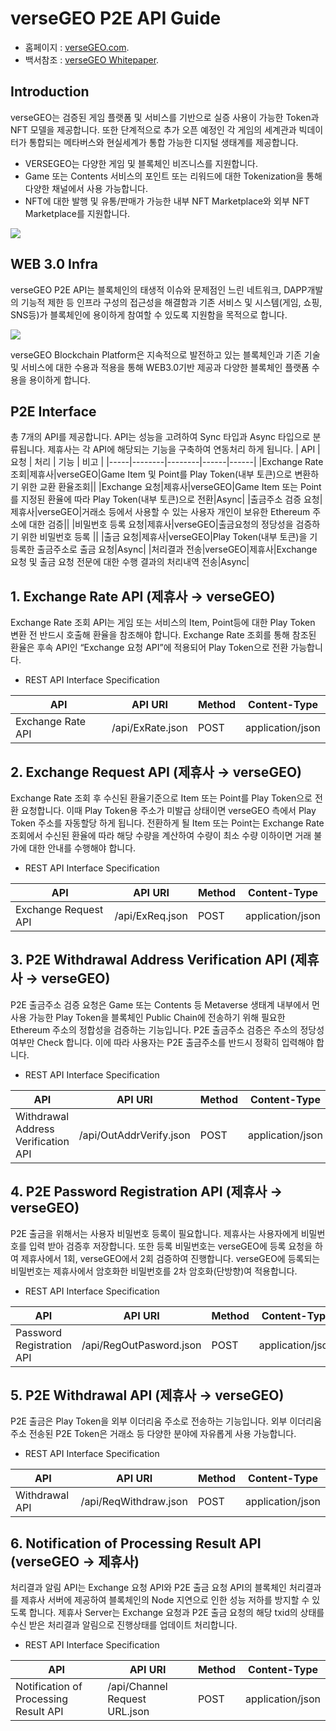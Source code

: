 # verseGEO P2E API Guide

- 홈페이지 : [verseGEO.com](http://versegeo.com/).
- 백서참조 : [verseGEO Whitepaper](http://versegeo.com/whitepaper-k.html).

## Introduction
verseGEO는 검증된 게임 플랫폼 및 서비스를 기반으로 실증 사용이 가능한 Token과 NFT 모델을 제공합니다. 또한 단계적으로 추가 오픈 예정인 각 게임의 세계관과 빅데이터가 통합되는 메타버스와 현실세계가 통합 가능한 디지털 생태계를 제공합니다.
  -	VERSEGEO는 다양한 게임 및 블록체인 비즈니스를 지원합니다.
  -	Game 또는 Contents 서비스의 포인트 또는 리워드에 대한 Tokenization을 통해 다양한 채널에서 사용 가능합니다.
  -	NFT에 대한 발행 및 유통/판매가 가능한 내부 NFT Marketplace와 외부 NFT Marketplace를 지원합니다.

   <img src="https://github.com/verseGEO/verseGEO.json.api-kr/blob/main/eco.png">


## WEB 3.0 Infra
verseGEO P2E API는 블록체인의 태생적 이슈와 문제점인 느린 네트워크, DAPP개발의 기능적 제한 등 인프라 구성의 접근성을 해결함과 기존 서비스 및 시스템(게임, 쇼핑, SNS등)가 블록체인에 용이하게 참여할 수 있도록 지원함을 목적으로 합니다. 

   <img src="https://github.com/verseGEO/verseGEO.json.api-kr/blob/main/web30.svg">

verseGEO Blockchain Platform은 지속적으로 발전하고 있는 블록체인과 기존 기술 및 서비스에 대한 수용과 적용을 통해 WEB3.0기반 제공과 다양한 블록체인 플랫폼 수용을 용이하게 합니다.


## P2E Interface
총 7개의 API를 제공합니다. API는 성능을 고려하여 Sync 타입과 Async 타입으로 분류됩니다. 제휴사는 각 API에 해당되는 기능을 구축하여 연동처리 하게 됩니다.
| API | 요청 | 처리 | 기능 | 비고 |
|-----|--------|--------|------|------|
|Exchange Rate 조회|제휴사|verseGEO|Game Item 및 Point를 Play Token(내부 토큰)으로 변환하기 위한 교환 환율조회||
|Exchange 요청|제휴사|verseGEO|Game Item 또는 Point를 지정된 환율에 따라 Play Token(내부 토큰)으로 전환|Async|
|출금주소 검증 요청|제휴사|verseGEO|거래소 등에서 사용할 수 있는 사용자 개인이 보유한 Ethereum 주소에 대한 검증||
|비밀번호 등록 요청|제휴사|verseGEO|출금요청의 정당성을 검증하기 위한 비밀번호 등록 ||
|출금 요청|제휴사|verseGEO|Play Token(내부 토큰)을 기 등록한 출금주소로 출금 요청|Async|
|처리결과 전송|verseGEO|제휴사|Exchange 요청 및 출금 요청 전문에 대한 수행 결과의 처리내역 전송|Async|


## 1. Exchange Rate API (제휴사 → verseGEO)

Exchange Rate 조회 API는 게임 또는 서비스의 Item, Point등에 대한 Play Token 변환 전 반드시 호출해 환율을 참조해야 합니다. Exchange Rate 조회를 통해 참조된 환율은 후속 API인 “Exchange 요청 API”에 적용되어 Play Token으로 전환 가능합니다.

* REST API Interface Specification

| API | API URI |Method|Content-Type|
|-----|---------|------|------------|
|Exchange Rate API|/api/ExRate.json|POST|application/json|

## 2. Exchange Request API (제휴사 → verseGEO)

Exchange Rate 조회 후 수신된 환율기준으로 Item 또는 Point를 Play Token으로 전환 요청합니다. 이때 Play Token용 주소가 미발급 상태이면 verseGEO 측에서 Play Token 주소를 자동할당 하게 됩니다. 전환하게 될 Item 또는 Point는 Exchange Rate 조회에서 수신된 환율에 따라 해당 수량을 계산하여 수량이 최소 수량 이하이면 거래 불가에 대한 안내를 수행해야 합니다.

* REST API Interface Specification

| API | API URI |Method|Content-Type|
|-----|---------|------|------------|
|Exchange Request API|/api/ExReq.json|POST|application/json|

## 3. P2E Withdrawal Address Verification API (제휴사 → verseGEO)

P2E 출금주소 검증 요청은 Game 또는 Contents 등 Metaverse 생태계 내부에서 먼 사용 가능한 Play Token을 블록체인 Public Chain에 전송하기 위해 필요한 Ethereum 주소의 정합성을 검증하는 기능입니다. P2E 출금주소 검증은 주소의 정당성 여부만 Check 합니다. 이에 따라 사용자는 P2E 출금주소를 반드시 정확히 입력해야 합니다.

* REST API Interface Specification

| API | API URI |Method|Content-Type|
|-----|---------|------|------------|
|Withdrawal Address Verification API|/api/OutAddrVerify.json|POST|application/json|

## 4. P2E Password Registration API (제휴사 → verseGEO)

P2E 출금을 위해서는 사용자 비밀번호 등록이 필요합니다. 제휴사는 사용자에게 비밀번호를 입력 받아 검증후 저장합니다. 또한 등록 비밀번호는 verseGEO에 등록 요청을 하여 제휴사에서 1회, verseGEO에서 2회 검증하여 진행합니다. verseGEO에 등록되는 비밀번호는 제휴사에서 암호화한 비밀번호를 2차 암호화(단방향)여 적용합니다.

* REST API Interface Specification

| API | API URI |Method|Content-Type|
|-----|---------|------|------------|
|Password Registration API|/api/RegOutPasword.json|POST|application/json|

## 5. P2E Withdrawal API (제휴사 → verseGEO)

P2E 출금은 Play Token을 외부 이더리움 주소로 전송하는 기능입니다. 외부 이더리움 주소 전송된 P2E Token은 거래소 등 다양한 분야에 자유롭게 사용 가능합니다.

* REST API Interface Specification

| API | API URI |Method|Content-Type|
|-----|---------|------|------------|
|Withdrawal API|/api/ReqWithdraw.json|POST|application/json|

## 6. Notification of Processing Result API (verseGEO → 제휴사)

처리결과 알림 API는 Exchange 요청 API와 P2E 출금 요청 API의 블록체인 처리결과를 제휴사 서버에 제공하여 블록체인의 Node 지연으로 인한 성능 저하를 방지할 수 있도록 합니다. 제휴사 Server는 Exchange 요청과 P2E 출금 요청의 해당 txid의 상태를 수신 받은 처리결과 알림으로 진행상태를 업데이트 처리합니다.

* REST API Interface Specification

| API | API URI |Method|Content-Type|
|-----|---------|------|------------|
|Notification of Processing Result API|/api/Channel Request URL.json|POST|application/json|
